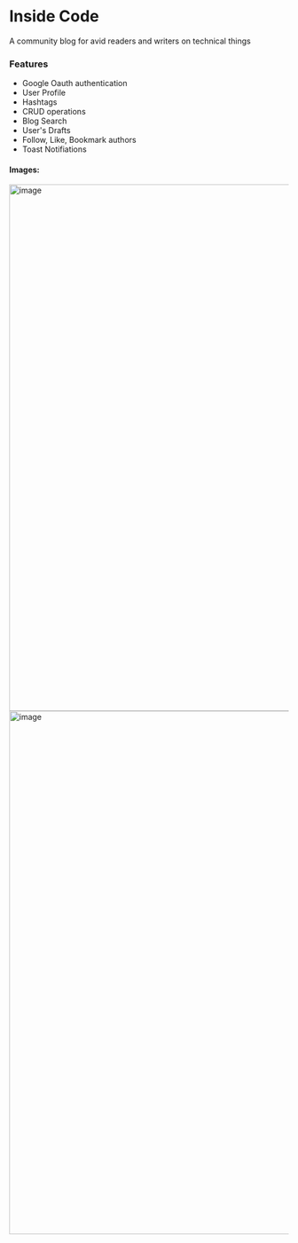 <h1>Inside Code</h1>
<p>A community blog for avid readers and writers on technical things</p>
<h3>Features</h3>
<ul>
  <li>Google Oauth authentication</li>
  <li>User Profile</li>
  <li>Hashtags</li>
  <li>CRUD operations</li>
  <li>Blog Search</li>
  <li>User's Drafts</li>
  <li>Follow, Like, Bookmark authors</li>
  <li>Toast Notifiations</li>
</ul>
<h4>Images:</h4>
<img width="949" alt="image" src="https://github.com/gana-18/community-blogging/assets/81679141/fe294674-eaa6-4dd0-9d4a-4bb7d7db2e22">
<img width="943" alt="image" src="https://github.com/gana-18/community-blogging/assets/81679141/0b92ce4c-0e8b-41a2-b86a-52dec7f9c3b5">
